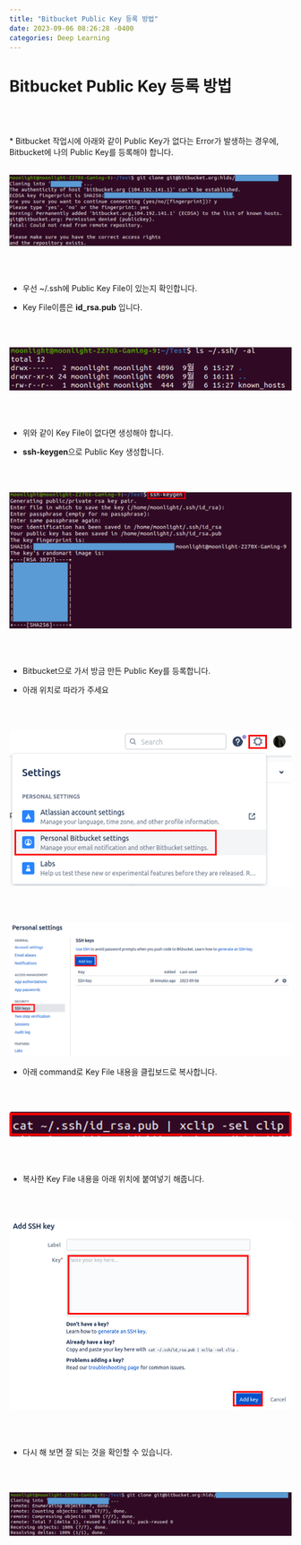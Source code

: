 ```yaml
---
title: "Bitbucket Public Key 등록 방법"
date: 2023-09-06 08:26:28 -0400
categories: Deep Learning
---
```


# Bitbucket Public Key 등록 방법

<br>
<br>
<br>
* Bitbucket 작업시에 아래와 같이 Public Key가 없다는 Error가 발생하는 경우에, Bitbucket에 나의 Public Key를 등록해야 합니다.

   

<br>
<br>
<p align="center">
  <img src="/assets/BitbucketPublicKey/pic_00.png">
</p>
<br>
<br>

   

* 우선 ~/.ssh에 Public Key File이 있는지 확인합니다.  


* Key File이름은 **id_rsa.pub** 입니다.

<br>
<br>
<p align="center">
  <img src="/assets/BitbucketPublicKey/pic_01.png">
</p>
<br>
<br>   

   

* 위와 같이 Key File이 없다면 생성해야 합니다.

* **ssh-keygen**으로 Public Key 생성합니다.

   

<br>
<br>
<p align="center">
  <img src="/assets/BitbucketPublicKey/pic_02.png">
</p>
<br>
<br>

   

* Bitbucket으로 가서 방금 만든 Public Key를 등록합니다.


* 아래 위치로 따라가 주세요

<br>
<br>
<p align="center">
  <img src="/assets/BitbucketPublicKey/pic_03.png">
</p>
<br>
<br>   
<p align="center">
  <img src="/assets/BitbucketPublicKey/pic_04.png">
</p>

   

   

* 아래 command로 Key File 내용을 클립보드로 복사합니다.

<br>
<br>
<p align="center">
  <img src="/assets/BitbucketPublicKey/pic_05.png">
</p>
<br>
<br>

   

* 복사한 Key File 내용을 아래 위치에 붙여넣기 해줍니다.

<br>
<br>
<p align="center">
  <img src="/assets/BitbucketPublicKey/pic_06.png">
</p>
<br>
<br>   

   

* 다시 해 보면 잘 되는 것을 확인할 수 있습니다.

<br>
<br>
<p align="center">
  <img src="/assets/BitbucketPublicKey/pic_07.png">
</p>
<br>
<br>      

   
